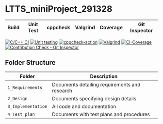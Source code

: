 # LTTS_miniProject_291328

|Build      |   Unit Test   |    cppcheck    |    Valgrind    |    Coverage    |    Git Inspector|
|--------------|--------------|--------------|--------------|--------------|--------------

[![C/C++ CI](https://github.com/ShwetaGuptaa/LTTS_miniProject_291328/actions/workflows/c-build.yml/badge.svg)](https://github.com/ShwetaGuptaa/LTTS_miniProject_291328/actions/workflows/c-build.yml)
[![Unit testing](https://github.com/ShwetaGuptaa/LTTS_miniProject_291328/actions/workflows/unit-test.yml/badge.svg)](https://github.com/ShwetaGuptaa/LTTS_miniProject_291328/actions/workflows/unit-test.yml)
[![cppcheck-action](https://github.com/ShwetaGuptaa/LTTS_miniProject_291328/actions/workflows/cppcheck.yml/badge.svg)](https://github.com/ShwetaGuptaa/LTTS_miniProject_291328/actions/workflows/cppcheck.yml)
[![Valgrind](https://github.com/ShwetaGuptaa/LTTS_miniProject_291328/actions/workflows/Valgrind.yml/badge.svg)](https://github.com/ShwetaGuptaa/LTTS_miniProject_291328/actions/workflows/Valgrind.yml)
[![CI-Coverage](https://github.com/ShwetaGuptaa/LTTS_miniProject_291328/actions/workflows/gcov.yml/badge.svg)](https://github.com/ShwetaGuptaa/LTTS_miniProject_291328/actions/workflows/gcov.yml)
[![Contribution Check - Git Inspector](https://github.com/ShwetaGuptaa/LTTS_miniProject_291328/actions/workflows/gitinspector.yml/badge.svg)](https://github.com/ShwetaGuptaa/LTTS_miniProject_291328/actions/workflows/gitinspector.yml)

## Folder Structure
Folder             | Description
-------------------| -----------------------------------------
`1_Requirements`   | Documents detailing requirements and research
`2_Design`         | Documents specifying design details
`3_Implementation` | All code and documentation
`4_Test_plan`      | Documents with test plans and procedures
